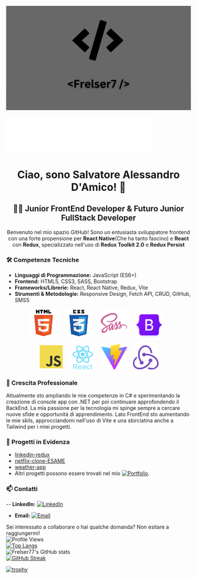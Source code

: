 <p align="center">
<img src="/img/bg.png" alt="CODING"  />
</p>

<img src="/img/7.svg" alt="Seven" width="400" height="100" />
<h1 align="center">Ciao, sono Salvatore Alessandro D'Amico! 👋</h1>

<h2 align="center">👨‍💻 Junior FrontEnd Developer & Futuro Junior FullStack Developer</h2>

<p align="center">Benvenuto nel mio spazio GitHub! Sono un entusiasta sviluppatore frontend con una forte propensione per <strong>React Native</strong>(Che ha tanto fascino) e <strong>React</strong> con <strong>Redux</strong>, specializzato nell'uso di <strong>Redux Toolkit 2.0</strong> e <strong>Redux Persist</strong></p>

### 🛠️ Competenze Tecniche

- **Linguaggi di Programmazione:** JavaScript (ES6+)
- **Frontend:** HTML5, CSS3, SASS, Bootstrap
- **Frameworks/Librerie:** React, React Native, Redux, Vite
- **Strumenti & Metodologie:** Responsive Design, Fetch API, CRUD, GitHub, SMSS

<p align="center">
<img src="/img/html5_icon.png" alt="HTML5" width="80" height="80" />&nbsp;&nbsp;&nbsp;
<img src="/img/css3_icon.png" alt="CSS3" width="80" height="80" />&nbsp;&nbsp;&nbsp;
<img src="/img/sass_icon.png" alt="SASS" width="80" height="80" />&nbsp;&nbsp;&nbsp;
<img src="/img/bootstrap_icon.png" alt="Bootstrap" width="80" height="70" />&nbsp;&nbsp;&nbsp;
</p>
<p align="center">
<img src="/img/js_icon.png" alt="JavaScript" width="70" height="70" />&nbsp;&nbsp;&nbsp;
<img src="/img/react%20native_icon.png" alt="React Native" width="70" height="66" />&nbsp;&nbsp;&nbsp;
<img src="./img/vite-seeklogo.svg" alt="Vite" width="70" height="70" />&nbsp;&nbsp;&nbsp;
<img src="/img/redux_icon.png" alt="Redux" width="70" height="66" />
</p>

### 🌱 Crescita Professionale

Attualmente sto ampliando le mie competenze in C# e sperimentando la creazione di console app con .NET per poi continuare approfondendo il BackEnd. La mia passione per la tecnologia mi spinge sempre a cercare nuove sfide e opportunità di apprendimento. Lato FrontEnd sto aumentando le mie skils, approcciandomi nell'uso di Vite e una sbirciatina anche a Tailwind per i miei progetti.

### 💼 Progetti in Evidenza

- [linkedin-redux](https://github.com/Frelser77/linkdin-redux)
- [netflix-clone-ESAME](https://github.com/Frelser77/netflix-clone-ESAME)
- [weather-app](https://github.com/Frelser77/weather)
- Altri progetti possono essere trovati nel mio [![Portfolio](https://img.shields.io/badge/Portfolio-Frelser77-lightgrey)](https://github.com/Frelser77?tab=repositories).<br/>

### 📫 Contatti

-- **LinkedIn:** [![LinkedIn](https://img.shields.io/badge/LinkedIn-Frelser77-blue)](https://www.linkedin.com/in/salvatore-alessandro-d-amico-4a1551267/)

- **Email:** [![Email](https://img.shields.io/badge/Email-damicosalvatorealessandro%40email.com-green)](mailto:damicosalvatorealessandro@email.com)

Sei interessato a collaborare o hai qualche domanda? Non esitare a raggiungermi!
<br/>
![Profile Views](https://komarev.com/ghpvc/?username=Frelser77)
<br/>
[![Top Langs](https://github-readme-stats.vercel.app/api/top-langs/?username=Frelser77&layout=compact)](https://github.com/anuraghazra/github-readme-stats)
<br/>
![Frelser77's GitHub stats](https://github-readme-stats.vercel.app/api?username=Frelser77&show_icons=true&count_private=true)
<br/>
[![GitHub Streak](https://github-readme-streak-stats.herokuapp.com/?user=Frelser77)](https://git.io/streak-stats)
<br/>

[![trophy](https://github-profile-trophy.vercel.app/?username=Frelser77&column=4&margin-w=15&margin-h=15)](https://github.com/ryo-ma/github-profile-trophy)
